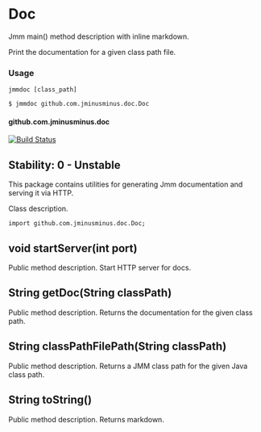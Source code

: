 
# Doc
Jmm main() method description with inline markdown.

Print the documentation for a given class path file.

### Usage

`jmmdoc [class_path]`

```
$ jmmdoc github.com.jminusminus.doc.Doc
```

#### github.com.jminusminus.doc
[![Build Status](https://travis-ci.org/jminusminus/doc.svg?branch=master)](https://travis-ci.org/jminusminus/doc)
## Stability: 0 - Unstable
This package contains utilities for generating Jmm documentation and serving it via HTTP.

Class description.

```
import github.com.jminusminus.doc.Doc;
```
## void startServer(int port)
Public method description.
Start HTTP server for docs.

## String getDoc(String classPath)
Public method description.
Returns the documentation for the given class path.

## String classPathFilePath(String classPath)
Public method description.
Returns a JMM class path for the given Java class path.

## String toString()
Public method description.
Returns markdown.

